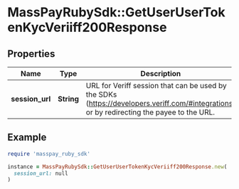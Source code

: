 # MassPayRubySdk::GetUserUserTokenKycVeriiff200Response

## Properties

| Name | Type | Description | Notes |
| ---- | ---- | ----------- | ----- |
| **session_url** | **String** | URL for Veriff session that can be used by the SDKs (https://developers.veriff.com/#integrations) or by redirecting the payee to the URL. |  |

## Example

```ruby
require 'masspay_ruby_sdk'

instance = MassPayRubySdk::GetUserUserTokenKycVeriiff200Response.new(
  session_url: null
)
```

